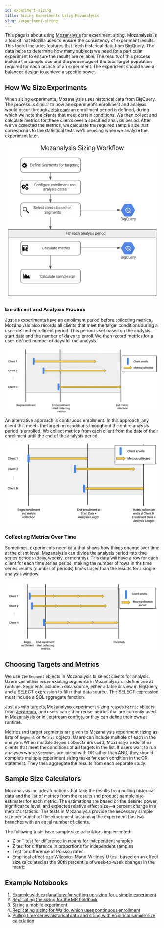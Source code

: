```yaml
---
id: experiment-sizing
title: Sizing Experiments Using Mozanalysis
slug: /experiment-sizing
---
```


This page is about using [Mozanalysis](https://github.com/mozilla/mozanalysis) for experiment sizing. Mozanalysis is a toolkit that Mozilla uses to ensure the consistency of experiment results. This toolkit includes features that fetch historical data from BigQuery. The data helps to determine how many subjects we need for a particular experiment to ensure the results are reliable. The results of this process include the sample size and the percentage of the total target population required for each branch of an experiment. The experiment should have a balanced design to achieve a specific power.

## How We Size Experiments

When sizing experiments, Mozanalysis uses historical data from BigQuery. The process is similar to how an experiment's enrollment and analysis would occur through [Jetstream](jetstream/jetstream.md): an enrollment period is defined, during which we note the clients that meet certain conditions. We then collect and calculate metrics for these clients over a specified analysis period. After we've collected the metrics, we calculate the required sample size that corresponds to the statistical tests we'll be using when we analyze the experiment later.

![Mozanalysis sizing workflow](/img/mozanalysis/mozanalysis-sizing.png)

### Enrollment and Analysis Process

Just as experiments have an enrollment period before collecting metrics, Mozanalysis also records all clients that meet the target conditions during a user-defined enrollment period. This period is set based on the analysis start date and the number of dates to enroll. We then record metrics for a user-defined number of days for the analysis.

![Analysis with an enrollment period](/img/mozanalysis/enrollment-period.png)

An alternative approach is continuous enrollment. In this approach, any client that meets the targeting conditions throughout the entire analysis period is enrolled. We collect metrics from each client from the date of their enrollment until the end of the analysis period.

![Analysis with continuous enrollment](/img/mozanalysis/continuous-enrollment.png)

### Collecting Metrics Over Time

Sometimes, experiments need data that shows how things change over time at the client level. Mozanalysis can divide the analysis period into time series periods (daily, weekly, or monthly). This data will have a row for each client for each time series period, making the number of rows in the time series results (number of periods) times larger than the results for a single analysis window.

![Time series metrics](/img/mozanalysis/time-series.png)

## Choosing Targets and Metrics

We use the `Segment` objects in Mozanalysis to select clients for analysis. Users can either reuse existing segments in Mozanalysis or define one at runtime. Segments include a data source, either a table or view in BigQuery, and a SELECT expression to filter that data source. This SELECT expression must include a SQL aggregate function.

Just as with targets, Mozanalysis experiment sizing reuses `Metric` objects from [Jetstream](jetstream/metrics.md), and users can either reuse metrics that are currently used in Mozanalysis or in [Jetstream configs](https://github.com/mozilla/metric-hub/tree/main/jetstream), or they can define their own at runtime.

Metrics and target segments are given to Mozanalysis experiment sizing as lists of `Segment` or `Metric` objects. Users can include multiple of each in the analysis. When multiple `Segment` objects are used, Mozanalysis identifies clients that meet the conditions of **all** targets in the list. If users want to run analyses where `Segment`s are joined with OR rather than AND, they should complete multiple experiment sizing tasks for each condition in the OR statement. They then aggregate the results from each separate study.

## Sample Size Calculators

Mozanalysis includes functions that take the results from pulling historical data and the list of metrics from the results and produce sample size estimates for each metric. The estimations are based on the desired power, significance level, and expected relative effect size—a percent change in a metric's statistic. The tests in Mozanalysis provide the necessary sample size per branch of the experiment, assuming the experiment has two branches with an equal number of clients.

The following tests have sample size calculators implemented:

* Z or T test for difference in means for independent samples
* Z test for difference in proportions for independent samples
* Test for difference of Poisson rates
* Empirical effect size Wilcoxen-Mann-Whitney U test, based on an effect size calculated as the 90th percentile of week-to-week changes in the metric

## Example Notebooks

1. [Example with explanations for setting up sizing for a simple experiment](https://colab.research.google.com/drive/1VQDrnVWvR_r-oKD8vD3hwNcZWx8Txg1N?usp=sharing)
2. [Replicating the sizing for the MR holdback](https://colab.research.google.com/drive/1r14UMw_lEjtiyc0VVEvQuhadrDLzIyzn?usp=sharing)
3. [Sizing a mobile experiment](https://colab.research.google.com/drive/1wUdfqCoB-mN7Gk1b6_zkAd2KWu8dp8V_?usp=sharing)
4. [Replicating sizing for Waldo, which uses continuous enrollment](https://colab.research.google.com/drive/1_R4zBUnucRPmHwIVLlPTYInDZwTbCn-F?usp=sharing)
5. [Pulling time series historical data and sizing with empirical sample size calculation](https://colab.research.google.com/drive/1-XT2DMfGSqiCS18yGPIGCs_YWg75qZzn?usp=sharing)
